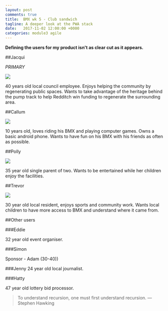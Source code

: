 ```yaml
---
layout: post
comments: true
title:  BMX wk 5 - Club sandwich 
tagline: A deeper look at the PWA stack
date:   2017-11-02 12:00:00 +0000
categories: module3 agile
---
```


**Defining the users for my product isn't as clear cut as it appears.**



##Jacqui

*PRIMARY*

<img src="/media/2017-10-17/persona-Jacqui.jpg" />

40 years old local council employee. Enjoys helping the community by regenerating public spaces. Wants to take advantage of the heritage behind the pump track to help Redditch win funding to regenerate the surrounding area.

##Callum

<img src="/media/2017-10-17/persona-Callum.jpg" />

10 years old, loves riding his BMX and playing computer games. Owns a basic android phone. Wants to have fun on his BMX with his friends as often as possible.

##Polly

<img src="/media/2017-10-17/persona-Polly.jpg" />

35 year old single parent of two. Wants to be entertained while her children enjoy the facilities.

##Trevor

<img src="/media/2017-10-17/persona-Trevor.jpg" />

30 year old local resident, enjoys sports and community work. Wants local children to have more access to BMX and understand where it came from.

##Other users

###Eddie

32 year old event organiser.

###Simon

Sponsor - Adam (30-40))

###Jenny
24 year old local journalist.

###Hatty

47 year old lottery bid processor.

> To understand recursion, one must first understand recursion. — Stephen Hawking
